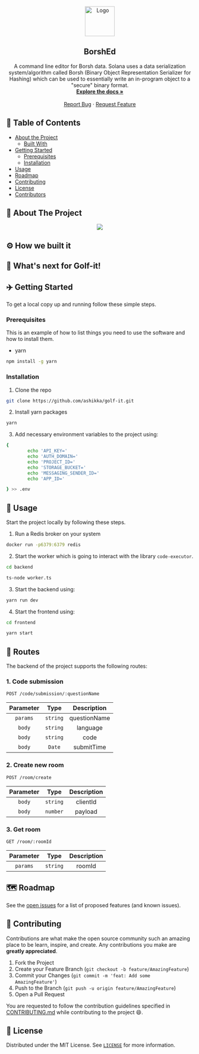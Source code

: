 <!-- PROJECT LOGO -->
<br />
<p align="center">
  <a href="https://github.com/zrthxn/borshed">
    <img src="./docs/logo.png" alt="Logo" width="80">
  </a>

  <b><h2 align="center">BorshEd</h2></b>

  <p align="center">
    A command line editor for Borsh data.
Solana uses a data serialization system/algorithm called Borsh (Binary Object Representation Serializer for Hashing) which can be used to essentially write an in-program object to a "secure" binary format.
    <br />
    <a href="https://github.com/ashikka/golf-it"><strong>Explore the docs »</strong></a>
    <br />
    <br />
    <a href="https://github.com/zrthxn/borshed/issues">Report Bug</a>
    ·
    <a href="https://github.com/zrthxn/borshed/issues">Request Feature</a>
  </p>
</p>



<!-- TABLE OF CONTENTS -->
## :dart: Table of Contents

* [About the Project](#about-the-project)
  * [Built With](#built-with)
* [Getting Started](#getting-started)
  * [Prerequisites](#prerequisites)
  * [Installation](#installation)
* [Usage](#usage)
* [Roadmap](#roadmap)
* [Contributing](#contributing)
* [License](#license)
* [Contributors](#contributors-)



<!-- ABOUT THE PROJECT -->
##  :open_book: About The Project

<p align="center">
  <a href="https://github.com/zrthxn/borshed">
    <img src="./docs/demo.gif" />
  </a>
</p>

## :gear: How we built it

## :rocket: What's next for Golf-it!

<!-- GETTING STARTED -->
## :airplane: Getting Started

To get a local copy up and running follow these simple steps.

### Prerequisites

This is an example of how to list things you need to use the software and how to install them.
* yarn
```sh
npm install -g yarn
```

### Installation
 
1. Clone the repo
```sh
git clone https://github.com/ashikka/golf-it.git
```
2. Install yarn packages
```sh
yarn
```
3. Add necessary environment variables to the project using: 
```sh
{
        echo 'API_KEY='
        echo 'AUTH_DOMAIN='
        echo 'PROJECT_ID='
        echo 'STORAGE_BUCKET='
        echo 'MESSAGING_SENDER_ID='
        echo 'APP_ID='

} >> .env
```
<!-- USAGE EXAMPLES -->
## :wrench: Usage

Start the project locally by following these steps. 

1. Run a Redis broker on your system

```sh
docker run -p6379:6379 redis
```

2. Start the worker which is going to interact with the library `code-executor`.
```sh
cd backend

ts-node worker.ts
```
3. Start the backend using:
```sh 
yarn run dev
```
4. Start the frontend using:
```sh
cd frontend

yarn start
```
## :triangular_flag_on_post: Routes
The backend of the project supports the following routes: 

### 1. Code submission
```http
POST /code/submission/:questionName
```

| Parameter | Type     | Description                     |
| :--------: | :-------: | :------------------------------: |
| `params`    | `string` | questionName |
| `body`    | `string` |  language |
| `body`    | `string` | code |
| `body`    | `Date` | submitTime |


### 2. Create new room
```http
POST /room/create
```
| Parameter | Type     | Description                     |
| :--------: | :-------: | :------------------------------: |
| `body`    | `string` | clientId|
| `body`    | `number` |  payload |

### 3. Get room
```http
GET /room/:roomId
```
| Parameter | Type     | Description                     |
| :--------: | :-------: | :------------------------------: |
| `params`    | `string` | roomId|

<!-- ROADMAP -->
## :world_map: Roadmap

See the [open issues](https://github.com/ashikka/golf-it/issues) for a list of proposed features (and known issues).



<!-- CONTRIBUTING -->
## :mechanical_arm: Contributing

Contributions are what make the open source community such an amazing place to be learn, inspire, and create. Any contributions you make are **greatly appreciated**.

1. Fork the Project
2. Create your Feature Branch (`git checkout -b feature/AmazingFeature`)
3. Commit your Changes (`git commit -m 'feat: Add some AmazingFeature'`)
4. Push to the Branch (`git push -u origin feature/AmazingFeature`)
5. Open a Pull Request

You are requested to follow the contribution guidelines specified in [CONTRIBUTING.md](./CONTRIBUTING.md) while contributing to the project :smile:.

<!-- LICENSE -->
##  :page_facing_up: License

Distributed under the MIT License. See [`LICENSE`](./LICENSE) for more information.
